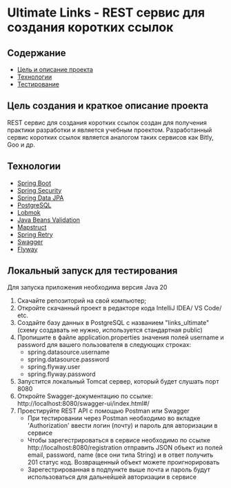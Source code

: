 # Ultimate Links - REST сервис для создания коротких ссылок

## Содержание
- [Цель и описание проекта](#цель-создания-и-краткое-описание-проекта)
- [Технологии](#технологии)
- [Тестирование](#локальный-запуск-для-тестирования)

## Цель создания и краткое описание проекта
REST сервис для создания коротких ссылок создан для получения практики разработки и является учебным проектом.
Разработанный сервис коротких ссылок является аналогом таких сервисов как Bitly, Goo и др.

## Технологии
- [Spring Boot](https://spring.io/projects/spring-boot)
- [Spring Security](https://spring.io/projects/spring-security)
- [Spring Data JPA](https://spring.io/projects/spring-data-jpa)
- [PostgreSQL](https://www.postgresql.org/)
- [Lobmok](https://projectlombok.org/)
- [Java Beans Validation](https://www.baeldung.com/java-validation)
- [Mapstruct](https://mapstruct.org/)
- [Spring Retry](https://www.baeldung.com/spring-retry)
- [Swagger](https://swagger.io/specification/)
- [Flyway](https://flywaydb.org/)

## Локальный запуск для тестирования
Для запуска приложения необходима версия Java 20
1. Скачайте репозиторий на свой компьютер;
2. Откройте скачанный проект в редакторе кода IntelliJ IDEA/ VS Code/ etc.
3. Создайте базу данных в PostgreSQL с названием "links_ultimate" (схему создавать не нужно, используется стандартная public)
4. Пропишите в файле application.properties значения полей username и password для вашего пользователя в следующих строках:
      - spring.datasource.username
      - spring.datasource.password
      - spring.flyway.user
      - spring.flyway.password
5. Запустится локальный Tomcat сервер, который будет слушать порт 8080
6. Откройте Swagger-документацию по ссылке: http://localhost:8080/swagger-ui/index.html#/
7. Проестируйте REST API с помощью Postman или Swagger
      - При тестировании через Postman необходимо во вкладке 'Authorization' ввести логин (почту) и пароль для авторизации в сервисе
      - Чтобы зарегестрироваться в сервисе необходимо по ссылке http://localhost:8080/registration отправить JSON объект из полей email, password, name (все они типа String) и в ответ получить 201 статус код. Возвращенный объект можете проигнорировать
      - Зарегестрированная в подпункте выше почта и пароль будут использоваться для дальнейшей авторизации в сервисе

